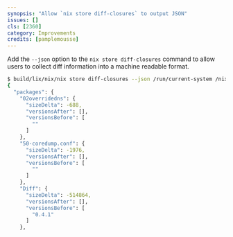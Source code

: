 ```yaml
---
synopsis: "Allow `nix store diff-closures` to output JSON"
issues: []
cls: [2360]
category: Improvements
credits: [pamplemousse]
---
```


Add the `--json` option to the `nix store diff-closures` command to allow users to collect diff information into a machine readable format.

```bash
$ build/lix/nix/nix store diff-closures --json /run/current-system /nix/store/n1prick95pihd4lkv58nn3pzg1yivcdb-neovim-0.10.4/bin/nvim | jq | head -n 23
{
  "packages": {
    "02overridedns": {
      "sizeDelta": -688,
      "versionsAfter": [],
      "versionsBefore": [
        ""
      ]
    },
    "50-coredump.conf": {
      "sizeDelta": -1976,
      "versionsAfter": [],
      "versionsBefore": [
        ""
      ]
    },
    "Diff": {
      "sizeDelta": -514864,
      "versionsAfter": [],
      "versionsBefore": [
        "0.4.1"
      ]
    },
```
